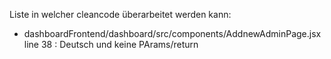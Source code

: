 Liste in welcher cleancode überarbeitet werden kann:
- dashboardFrontend/dashboard/src/components/AddnewAdminPage.jsx line 38 : Deutsch und keine PArams/return
